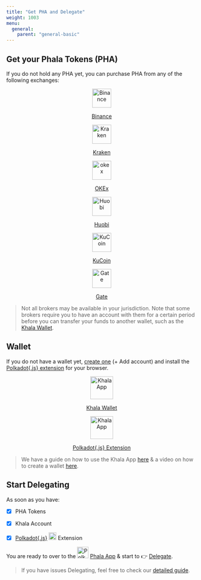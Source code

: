```yaml
---
title: "Get PHA and Delegate"
weight: 1003
menu:
  general:
    parent: "general-basic"
---
```


## Get your Phala Tokens (PHA)

If you do not hold any PHA yet, you can purchase PHA from any of the following exchanges:

<div class="mediaList">

  <div class="item" style="text-align:center">
     <a href="https://www.binance.com/en" target="_blank" rel="noopener noreferrer">
        <svg svg width="0" height="0" viewBox="0 0 25 21" fill="none" xmlns="http://www.w3.org/2000/svg">
           <img src="https://phala.network/images/PagePHA/1-Binance.png" alt="Binance" width="50" class="center"/>
           <p>Binance</p>
        </svg>
     </a>
  </div>
  <div class="item" style="text-align:center">
     <a href="https://www.kraken.com/prices/pha-phala-price-chart/eur-euro?interval=1m" target="_blank" rel="noopener noreferrer">
        <svg svg width="0" height="0" viewBox="0 0 25 21" fill="none" xmlns="http://www.w3.org/2000/svg">
           <img src="https://yt3.ggpht.com/DVdGyTzsJDCzEFfYQ6CKhI0DJ7gsU0-ImvmWLX_-mnjgEmulISp8dzBOSvDXTNeMotbAtTPwIg=s176-c-k-c0x00ffffff-no-rj" alt="Kraken" width="50" class="center"/>
           <p>Kraken</p>
        </svg>
     </a>
  </div>
    <div class="item" style="text-align:center">
     <a href="https://www.okex.com/trade-spot/pha-usdt" target="_blank" rel="noopener noreferrer">
        <svg svg width="0" height="0" viewBox="0 0 25 21" fill="none" xmlns="http://www.w3.org/2000/svg">
           <img src="https://phala.network/images/PagePHA/3-OKEx.png" alt="okex" width="50" class="center"/>
           <p>OKEx</p>
        </svg>
     </a>
  </div>
    <div class="item" style="text-align:center">
     <a href="https://www.huobi.com/en-us/exchange/pha_usdt" target="_blank" rel="noopener noreferrer">
        <svg svg width="0" height="0" viewBox="0 0 25 21" fill="none" xmlns="http://www.w3.org/2000/svg">
           <img src="https://phala.network/images/PagePHA/2-Huobi.png" alt="Huobi" width="50" class="center"/>
           <p>Huobi</p>
        </svg>
     </a>
  </div>
     <div class="item" style="text-align:center">
     <a href="https://trade.kucoin.com/PHA-USDT" target="_blank" rel="noopener noreferrer">
        <svg svg width="0" height="0" viewBox="0 0 25 21" fill="none" xmlns="http://www.w3.org/2000/svg">
           <img src="https://phala.network/images/PagePHA/4-KuCoin.png" alt="KuCoin" width="50" class="center"/>
           <p>KuCoin</p>
        </svg>
     </a>
  </div>
    <div class="item" style="text-align:center">
     <a href="https://www.gate.io/trade/PHA_USDT" target="_blank" rel="noopener noreferrer">
        <svg svg width="0" height="0" viewBox="0 0 25 21" fill="none" xmlns="http://www.w3.org/2000/svg">
           <img src="https://phala.network/images/PagePHA/7-Gate.png" alt="Gate" width="50" class="center"/>
           <p>Gate</p>
        </svg>
     </a>
  </div>
</div>

> Not all brokers may be available in your jurisdiction. Note that some brokers require you to have an account with them for a certain period before you can transfer your funds to another wallet, such as the [Khala Wallet](https://polkadot.js.org/apps/?rpc=wss%3A%2F%2Fkhala-api.phala.network%2Fws#/accounts).

## Wallet

If you do not have a wallet yet, [create one](https://polkadot.js.org/apps/?rpc=wss%3A%2F%2Fkhala-api.phala.network%2Fws#/accounts) (+ Add account) and install the [Polkadot{.js} extension](https://polkadot.js.org/extension) for your browser.

<div class="mediaList">

  <div class="item" style="text-align:center">
     <a href="https://polkadot.js.org/apps/?rpc=wss%3A%2F%2Fkhala-api.phala.network%2Fws#/accounts" target="_blank" rel="noopener noreferrer">
        <svg svg width="0" height="0" viewBox="0 0 25 21" fill="none" xmlns="http://www.w3.org/2000/svg">
           <img src="https://polkadot.js.org/apps/static/khala.3558f6d9.svg" alt="Khala App" width="60" class="center"/>
           <p>Khala Wallet</p>
        </svg>
     </a>
  </div>
  <div class="item" style="text-align:center">
     <a href="https://polkadot.js.org/extension/" target="_blank" rel="noopener noreferrer">
        <svg svg width="0" height="0" viewBox="0 0 25 21" fill="none" xmlns="http://www.w3.org/2000/svg">
           <img src="/images/docs/khala-mining/polkadot-js.svg" alt="Khala App" width="60" class="center"/>
           <p>Polkadot{.js} Extension</p>
        </svg>
     </a>
  </div>
</div>

> We have a guide on how to use the Khala App [here](/en-us/mine/solo/3-0-console/) & a video on how to create a wallet [here](https://youtu.be/Q3yHQqKrMl4?list=PLdAYriWvzwzqDXUp226VGVOntofoG5KRq).

## Start Delegating

As soon as you have:
- [x] PHA Tokens
- [x] Khala Account
- [x] [Polkadot{.js}](https://polkadot.js.org/extension/) <a ><img alt="Polkadot{.js}" src="/images/docs/khala-mining/polkadot-js.svg" width="20"> Extension


You are ready to over to the <a ><img alt="Polkadot{.js}" src="/images/docs/khala-mining/phala_logo.png" width="30"> [Phala App](https://app.phala.network/) & start to :point_right: [Delegate](https://app.phala.network/delegate/).

> If you have issues Delegating, feel free to check our [detailed guide](/en-us/general/applications/stakepool/).
